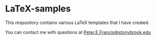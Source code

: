 # LaTeX-samples

This respository contains various LaTeX templates that I have created.

You can contact me with questions at Peter.E.Francis@stonybrook.edu

